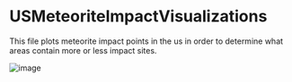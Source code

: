 # USMeteoriteImpactVisualizations
This file plots meteorite impact points in the us in order to determine what areas contain more or less impact sites.

![image](https://user-images.githubusercontent.com/98916620/182512389-3ba7cb59-0a66-461b-93d0-17c648237fa9.png)

